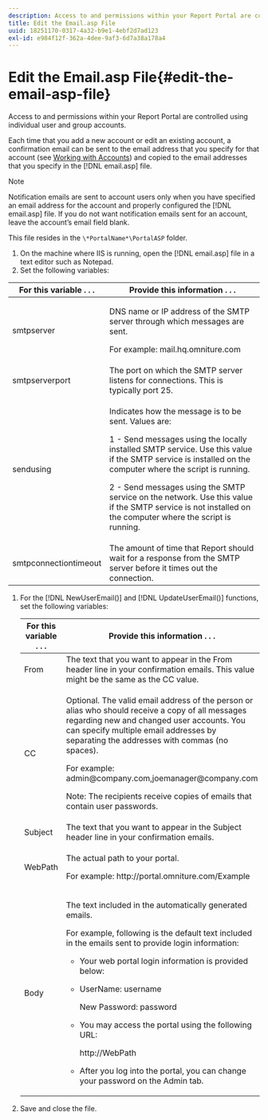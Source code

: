 ```yaml
---
description: Access to and permissions within your Report Portal are controlled using individual user and group accounts.
title: Edit the Email.asp File
uuid: 18251170-0317-4a32-b9e1-4ebf2d7ad123
exl-id: e984f12f-362a-4dee-9af3-6d7a38a178a4
---
```

# Edit the Email.asp File{#edit-the-email-asp-file}

Access to and permissions within your Report Portal are controlled using individual user and group accounts.

 Each time that you add a new account or edit an existing account, a confirmation email can be sent to the email address that you specify for that account (see [Working with Accounts](../../../home/c-rpt-oview/c-admin-rpt/c-work-accts/c-work-accts.md#concept-c933a1940bda4a3489d61d8af315e45d)) and copied to the email addresses that you specify in the [!DNL email.asp] file.

>[!NOTE]
>
>Notification emails are sent to account users only when you have specified an email address for the account and properly configured the [!DNL email.asp] file. If you do not want notification emails sent for an account, leave the account’s email field blank.

This file resides in the `\*PortalName*\PortalASP` folder. 

1. On the machine where IIS is running, open the [!DNL email.asp] file in a text editor such as Notepad.
1. Set the following variables:

<table id="table_44F52DA266364DF993C40678A28E0F0D"> 
 <thead> 
  <tr> 
   <th colname="col1" class="entry"> For this variable . . . </th> 
   <th colname="col2" class="entry"> Provide this information . . . </th> 
  </tr> 
 </thead>
 <tbody> 
  <tr> 
   <td colname="col1"> smtpserver </td> 
   <td colname="col2"> <p>DNS name or IP address of the SMTP server through which messages are sent. </p> <p>For example: <span class="filepath"> mail.hq.omniture.com</span></p> </td> 
  </tr> 
  <tr> 
   <td colname="col1"> smtpserverport </td> 
   <td colname="col2"> The port on which the SMTP server listens for connections. This is typically port 25. </td> 
  </tr> 
  <tr> 
   <td colname="col1"> sendusing </td> 
   <td colname="col2"> <p>Indicates how the message is to be sent. Values are: </p> <p>1 - Send messages using the locally installed SMTP service. Use this value if the SMTP service is installed on the computer where the script is running. </p> <p>2 - Send messages using the SMTP service on the network. Use this value if the SMTP service is not installed on the computer where the script is running. </p> </td> 
  </tr> 
  <tr> 
   <td colname="col1"> smtpconnectiontimeout </td> 
   <td colname="col2">The amount of time that <span class="wintitle"> Report</span> should wait for a response from the SMTP server before it times out the connection. </td> 
  </tr> 
 </tbody> 
</table>

1. For the [!DNL NewUserEmail()] and [!DNL UpdateUserEmail()] functions, set the following variables:

   <table id="table_91C5E36B84A94C4097EE5993592BE587"> 
   <thead> 
   <tr> 
      <th colname="col1" class="entry"> For this variable . . . </th> 
      <th colname="col2" class="entry"> Provide this information . . . </th> 
   </tr> 
   </thead>
   <tbody> 
   <tr> 
      <td colname="col1"> From </td> 
      <td colname="col2">The text that you want to appear in the From header line in your confirmation emails. This value might be the same as the <span class="wintitle"> CC</span> value. </td> 
   </tr> 
   <tr> 
      <td colname="col1"> CC </td> 
      <td colname="col2"> <p>Optional. The valid email address of the person or alias who should receive a copy of all messages regarding new and changed user accounts. You can specify multiple email addresses by separating the addresses with commas (no spaces). </p> <p>For example: <span class="filepath"> admin@company.com,joemanager@company.com</span></p> <p> <p>Note:  The recipients receive copies of emails that contain user passwords. </p> </p> </td> 
   </tr> 
   <tr> 
      <td colname="col1"> Subject </td> 
      <td colname="col2"> The text that you want to appear in the Subject header line in your confirmation emails. </td> 
   </tr> 
   <tr> 
      <td colname="col1"> WebPath </td> 
      <td colname="col2"> <p>The actual path to your portal. </p> <p>For example: <span class="filepath"> http://portal.omniture.com/Example</span></p> </td> 
   </tr> 
   <tr> 
      <td colname="col1"> Body </td> 
      <td colname="col2"> <p>The text included in the automatically generated emails. </p> <p>For example, following is the default text included in the emails sent to provide login information: 
      <ul id="ul_7FF2E7399AB64D279EC5794AB02C9749">
      <li id="li_7CBCC5CFF9E04776BBC893278785AEE7">Your web portal login information is provided below: </li>
      <li id="li_5346F0AB3568444B88117C295D8E99C5"><p>UserName: username </p><p>New Password: password </p></li>
      <li id="li_B0D1FAE818BA42CF8546796800A1AA08"><p>You may access the portal using the following URL: </p><p><span class="filepath"> http://WebPath</span></p></li>
      <li id="li_7CD71EBDFA1D418F960040569CD511EB">After you log into the portal, you can change your password on the <span class="wintitle"> Admin</span> tab. </li>
      </ul></p> </td> 
   </tr> 
   </tbody> 
   </table>

1. Save and close the file.
